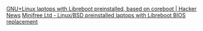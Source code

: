 
[GNU+Linux laptops with Libreboot preinstalled, based on coreboot | Hacker News](https://news.ycombinator.com/item?id=35496651)
[Minifree Ltd - Linux/BSD preinstalled laptops with Libreboot BIOS replacement](https://minifree.org/)
